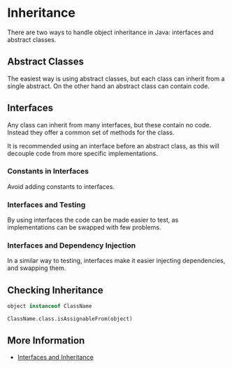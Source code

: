 # Inheritance

There are two ways to handle object inheritance in Java: interfaces and abstract classes.

## Abstract Classes

The easiest way is using abstract classes, but each class can inherit from a single abstract. On the other hand an abstract class can contain code.

## Interfaces

Any class can inherit from many interfaces, but these contain no code. Instead they offer a common set of methods for the class.

It is recommended using an interface before an abstract class, as this will decouple code from more specific implementations.

### Constants in Interfaces

Avoid adding constants to interfaces.

### Interfaces and Testing

By using interfaces the code can be made easier to test, as implementations can be swapped with few problems.

### Interfaces and Dependency Injection

In a similar way to testing, interfaces make it easier injecting dependencies, and swapping them.

## Checking Inheritance

```java
object instanceof ClassName
```

```text
ClassName.class.isAssignableFrom(object)
```

## More Information

* [Interfaces and Inheritance](https://docs.oracle.com/javase/tutorial/java/IandI/index.html)

